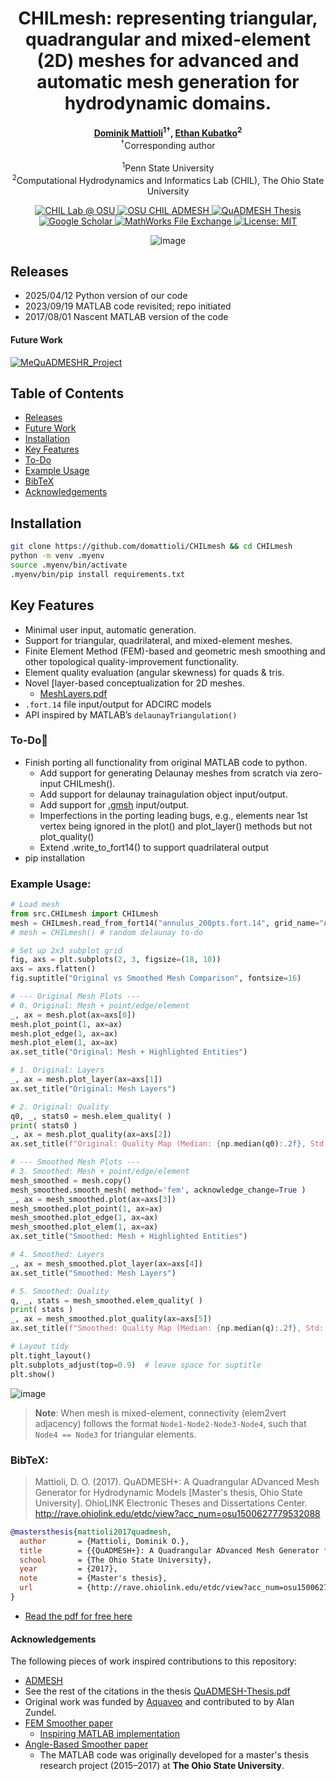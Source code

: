 <h1 align="center">
  CHILmesh: representing triangular, quadrangular and mixed-element (2D) meshes for advanced and automatic mesh generation for hydrodynamic domains.
</h1>

<p align="center">
  <strong><a href="https://scholar.google.com/citations?user=IBFSkOcAAAAJ&hl=en">Dominik Mattioli</a><sup>1†</sup>, <a href="https://scholar.google.com/citations?user=mYPzjIwAAAAJ&hl=en">Ethan Kubatko</a><sup>2</sup></strong><br>
  <sup>†</sup>Corresponding author<br><br>
  <sup>1</sup>Penn State University<br>
  <sup>2</sup>Computational Hydrodynamics and Informatics Lab (CHIL), The Ohio State University
</p>


<p align="center">
  <a href="https://ceg.osu.edu/computational-hydrodynamics-and-informatics-laboratory">
    <img src="https://img.shields.io/badge/CHIL%20Lab%20@%20OSU-a7b1b7?logo=academia&logoColor=ba0c2f&labelColor=ba0c2f" alt="CHIL Lab @ OSU">
  </a>
  <a href="https://ceg.osu.edu/computational-hydrodynamics-and-informatics-laboratory">
    <img src="https://img.shields.io/badge/OSU_CHIL-ADMESH-66bb33?logo=github&logoColor=ba0c2f&labelColor=ffffff" alt="OSU CHIL ADMESH">
  </a>
  <a href="https://github.com/user-attachments/files/19724263/QuADMESH-Thesis.pdf">
    <img src="https://img.shields.io/badge/Thesis-QuADMESH-ba0c2f?style=flat-square&logo=book&logoColor=white&labelColor=cfd4d8" alt="QuADMESH Thesis">
  </a>
  <a href="https://scholar.google.com/citations?view_op=view_citation&hl=en&user=IBFSkOcAAAAJ&citation_for_view=IBFSkOcAAAAJ:u5HHmVD_uO8C">
    <img src="https://img.shields.io/badge/Scholar-Profile-4285F4?logo=google-scholar&logoColor=white" alt="Google Scholar">
  </a>
  <a href="https://www.mathworks.com/matlabcentral/fileexchange/135632-chilmesh">
    <img src="https://www.mathworks.com/matlabcentral/images/matlab-file-exchange.svg" alt="MathWorks File Exchange">
  </a>
  <a href="https://github.com/domattioli/CHILmesh/blob/d63b7d221842cbb00bdb057b201519ac5e49febc/LICENSE">
    <img src="https://img.shields.io/badge/License-MIT-blue.svg?style=flat-square" alt="License: MIT">
  </a>
</p>
<p align="center">
  <img src="https://github.com/user-attachments/assets/0c344383-cde0-454f-810f-5407092a7be2" alt="image">
</p>


## Releases
- 2025/04/12 Python version of our code
- 2023/09/19 MATLAB code revisited; repo initiated
- 2017/08/01 Nascent MATLAB version of the code
#### Future Work
[![MeQuADMESHR_Project](https://img.shields.io/badge/GitHub-MeADMESHR-121013?logo=github&logoColor=white&labelColor=gray)](https://github.com/domattioli/MeADMESHR)


## Table of Contents
- [Releases](#releases)
- [Future Work](#future-work)
- [Installation](#installation)
- [Key Features](#key-features)
- [To-Do](#to-do)
- [Example Usage](#example-usage)
- [BibTeX](#bibtex)
- [Acknowledgements](#acknowledgements)


## Installation
```bash
git clone https://github.com/domattioli/CHILmesh && cd CHILmesh
python -m venv .myenv
source .myenv/bin/activate
.myenv/bin/pip install requirements.txt
```


## Key Features
- Minimal user input, automatic generation.
- Support for triangular, quadrilateral, and mixed-element meshes.
- Finite Element Method (FEM)-based and geometric mesh smoothing and other topological quality-improvement functionality.
- Element quality evaluation (angular skewness) for quads & tris.
- Novel [layer-based conceptualization for 2D meshes.
  - [MeshLayers.pdf](https://github.com/user-attachments/files/19724245/MeshLayers.pdf)
- `.fort.14` file input/output for ADCIRC models
- API inspired by MATLAB’s `delaunayTriangulation()`

### To-Do📌
- Finish porting all functionality from original MATLAB code to python.
  - Add support for generating Delaunay meshes from scratch via zero-input CHILmesh().
  - Add support for delaunay trainagulation object input/output.
  - Add support for [.gmsh](https://gmsh.info/doc/texinfo/gmsh.html) input/output.
  - Imperfections in the porting leading bugs, e.g., elements near 1st vertex being ignored in the plot() and plot_layer() methods but not plot_quality()
  - Extend .write_to_fort14() to support quadrilateral output
- pip installation

### Example Usage:
```python
# Load mesh
from src.CHILmesh import CHILmesh
mesh = CHILmesh.read_from_fort14("annulus_200pts.fort.14", grid_name="Annulus_200pts.fort.14")
# mesh = CHILmesh() # random delaunay to-do

# Set up 2x3 subplot grid
fig, axs = plt.subplots(2, 3, figsize=(18, 10))
axs = axs.flatten()
fig.suptitle("Original vs Smoothed Mesh Comparison", fontsize=16)

# --- Original Mesh Plots ---
# 0. Original: Mesh + point/edge/element
_, ax = mesh.plot(ax=axs[0])
mesh.plot_point(1, ax=ax)
mesh.plot_edge(1, ax=ax)
mesh.plot_elem(1, ax=ax)
ax.set_title("Original: Mesh + Highlighted Entities")

# 1. Original: Layers
_, ax = mesh.plot_layer(ax=axs[1])
ax.set_title("Original: Mesh Layers")

# 2. Original: Quality
q0, _, stats0 = mesh.elem_quality( )
print( stats0 )
_, ax = mesh.plot_quality(ax=axs[2])
ax.set_title(f"Original: Quality Map (Median: {np.median(q0):.2f}, Std: {np.std(q0):.2f})")

# --- Smoothed Mesh Plots ---
# 3. Smoothed: Mesh + point/edge/element
mesh_smoothed = mesh.copy()
mesh_smoothed.smooth_mesh( method='fem', acknowledge_change=True )
_, ax = mesh_smoothed.plot(ax=axs[3])
mesh_smoothed.plot_point(1, ax=ax)
mesh_smoothed.plot_edge(1, ax=ax)
mesh_smoothed.plot_elem(1, ax=ax)
ax.set_title("Smoothed: Mesh + Highlighted Entities")

# 4. Smoothed: Layers
_, ax = mesh_smoothed.plot_layer(ax=axs[4])
ax.set_title("Smoothed: Mesh Layers")

# 5. Smoothed: Quality
q, _, stats = mesh_smoothed.elem_quality( )
print( stats )
_, ax = mesh_smoothed.plot_quality(ax=axs[5])
ax.set_title(f"Smoothed: Quality Map (Median: {np.median(q):.2f}, Std: {np.std(q):.2f})")

# Layout tidy
plt.tight_layout()
plt.subplots_adjust(top=0.9)  # leave space for suptitle
plt.show()
```
![image](https://github.com/user-attachments/assets/7fdeda18-ad4a-4fd1-ad14-1f8cbc56e7da)

> **Note**: When mesh is mixed-element, connectivity (elem2vert adjacency) follows the format `Node1-Node2-Node3-Node4`, such that `Node4 == Node3` for triangular elements.


### BibTeX:
> Mattioli, D. O. (2017). QuADMESH+: A Quadrangular ADvanced Mesh Generator for Hydrodynamic Models [Master's thesis, Ohio State University]. OhioLINK Electronic Theses and Dissertations Center. http://rave.ohiolink.edu/etdc/view?acc_num=osu1500627779532088
```bibtex
@mastersthesis{mattioli2017quadmesh,
  author       = {Mattioli, Dominik O.},
  title        = {{QuADMESH+}: A Quadrangular ADvanced Mesh Generator for Hydrodynamic Models},
  school       = {The Ohio State University},
  year         = {2017},
  note         = {Master's thesis},
  url          = {http://rave.ohiolink.edu/etdc/view?acc_num=osu1500627779532088}
}
```
- [Read the pdf for free here](https://github.com/user-attachments/files/19727573/QuADMESH__Thesis_Doc.pdf)



#### Acknowledgements
The following pieces of work inspired contributions to this repository:
- [ADMESH](https://doi.org/10.1007/s10236-012-0574-0)
- See the rest of the citations in the thesis [QuADMESH-Thesis.pdf](https://github.com/user-attachments/files/19724263/QuADMESH-Thesis.pdf)
- Original work was funded by [Aquaveo](https://aquaveo.com/) and contributed to by Alan Zundel.
- [FEM Smoother paper](https://api.semanticscholar.org/CorpusID:34335417)
  - [Inspiring MATLAB implementation](https://github.com/CHLNDDEV/OceanMesh2D/blob/Projection/utilities/direct_smoother_lur.m)
- [Angle-Based Smoother paper](https://www.andrew.cmu.edu/user/shimada/papers/00-imr-zhou.pdf)
  - The MATLAB code was originally developed for a master's thesis research project (2015–2017) at **The Ohio State University**.
